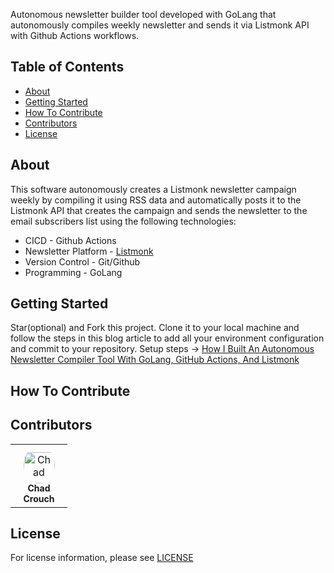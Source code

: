 Autonomous newsletter builder tool developed with GoLang that autonomously compiles weekly newsletter and sends it via Listmonk API with Github Actions workflows.

## Table of Contents

- [About](#about)
- [Getting Started](#getting-started)
- [How To Contribute](#how-to-contribute)
- [Contributors](#contributors)
- [License](#license)

## About

This software autonomously creates a Listmonk newsletter campaign weekly by compiling it using RSS data and automatically posts it to the Listmonk API that creates the campaign and sends the newsletter to the email subscribers list using the following technologies:

- CICD - Github Actions
- Newsletter Platform - [Listmonk](https://opensourcegeeks.net/how-to-install-listmonk-with-docker/)
- Version Control - Git/Github
- Programming - GoLang

## Getting Started

Star(optional) and Fork this project. Clone it to your local machine and follow the steps in this blog article to add all your environment configuration and commit to your repository. Setup steps -> [How I Built An Autonomous Newsletter Compiler Tool With GoLang, GitHub Actions, And Listmonk](https://opensourcegeeks.net/how-i-built-an-autonomous-newsletter-compiler-tool-with-golang-github-actions-and-listmonk/)

## How To Contribute


## Contributors

<table>
<tr>
    <td align="center" style="word-wrap: break-word; width: 75.0; height: 75.0">
        <a href=https://github.com/chaddyc>
            <img src=https://avatars.githubusercontent.com/u/34277139?v=4 width="50;"  style="border-radius:50%;align-items:center;justify-content:center;overflow:hidden;padding-top:10px" alt=Chad Crouch/>
            <br />
            <sub style="font-size:14px"><b>Chad Crouch</b></sub>
        </a>
    </td>
</tr>
</table>

## License

For license information, please see [LICENSE](./LICENSE)